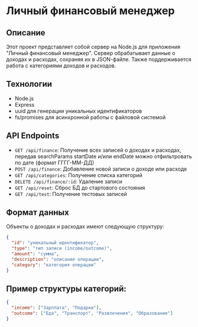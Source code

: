 # Личный финансовый менеджер

## Описание

Этот проект представляет собой сервер на Node.js для приложения "Личный финансовый менеджер". Сервер обрабатывает данные о доходах и расходах, сохраняя их в JSON-файле. Также поддерживается работа с категориями доходов и расходов.

## Технологии

- Node.js
- Express
- uuid для генерации уникальных идентификаторов
- fs/promises для асинхронной работы с файловой системой

## API Endpoints

- `GET /api/finance`: Получение всех записей о доходах и расходах, передав searchParams startDate и/или endDate можно отфильтровать по дате (формат ГГГГ-ММ-ДД)
- `POST /api/finance`: Добавление новой записи о доходе или расходе
- `GET /api/categories`: Получение списка категорий
- `DELETE /api/finance/:id`: Удаление записи
- `GET /api/reset`: Сброс БД до стартового состояния
- `GET /api/test`: Получение тестовых записей

## Формат данных

Объекты о доходах и расходах имеют следующую структуру:

```json
{
  "id": "уникальный идентификатор",
  "type": "тип записи (income/outcome)",
  "amount": "сумма",
  "description": "описание операции",
  "category": "категория операции"
}
```

## Пример структуры категорий:

```json
{
  "income": ["Зарплата", "Подарки"],
  "outcome": ["Еда", "Транспорт", "Развлечения", "Образование"]
}
```

